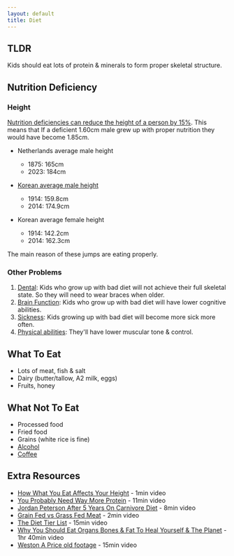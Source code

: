 ```yaml
---
layout: default
title: Diet
---
```


## TLDR

Kids should eat lots of protein & minerals to form proper skeletal structure. 

## Nutrition Deficiency

### Height
[Nutrition deficiencies can reduce the height of a person by 15%](https://www.ncbi.nlm.nih.gov/books/NBK525242/). This means that If a deficient 1.60cm male grew up with proper nutrition they would have become 1.85cm. 

- Netherlands average male height
  - 1875: 165cm
  - 2023: 184cm

- [Korean average male height](https://www.creatrip.com/en/blog/10181)
  - 1914: 159.8cm
  - 2014: 174.9cm
- Korean average female height
  - 1914: 142.2cm
  - 2014: 162.3cm

The main reason of these jumps are eating properly.

### Other Problems

1. [Dental](https://youtu.be/lXxs06aL5cU?t=380): Kids who grow up with bad diet will not achieve their full skeletal state. So they will need to wear braces when older.
2. [Brain Function](https://youtu.be/lXxs06aL5cU?t=1816): Kids who grow up with bad diet will have lower cognitive abilities.
3. [Sickness](https://youtu.be/lXxs06aL5cU?t=1816): Kids growing up with bad diet will become more sick more often.
4. [Physical abilities](https://youtu.be/lXxs06aL5cU?t=1816): They'll have lower muscular tone & control. 

## What To Eat

- Lots of meat, fish & salt
- Dairy (butter/tallow, A2 milk, eggs)
- Fruits, honey

## What Not To Eat

- Processed food
- Fried food
- Grains (white rice is fine)
- [Alcohol](https://www.instagram.com/reel/DArFyRMyy-M/?igsh=MzRlODBiNWFlZA==)
- [Coffee](https://www.instagram.com/reel/C9s2fXKxfKq/?igsh=MzRlODBiNWFlZA==)
<!--- [Vegetable oils](https://www.youtube.com/watch?v=vcbDmKfY5qE) https://x.com/bryan_johnson/status/1859624338632343643 (olive and coconut oils are fine) -->

## Extra Resources

- [How What You Eat Affects Your Height](https://www.instagram.com/reel/C9uo-gDOkQN/?igsh=MzRlODBiNWFlZA==) - 1min video
- [You Probably Need Way More Protein](https://www.youtube.com/watch?v=h4ORs9hJfiw) - 11min video
- [Jordan Peterson After 5 Years On Carnivore Diet](https://www.youtube.com/watch?v=yXDRr9wz57g) - 8min video
- [Grain Fed vs Grass Fed Meat](https://www.instagram.com/reel/Cpnjb05rhuK) - 2min video
- [The Diet Tier List](https://www.youtube.com/watch?v=W9vgeVF7wL4) - 15min video
- [Why You Should Eat Organs Bones & Fat To Heal Yourself & The Planet](https://www.youtube.com/watch?v=lXxs06aL5cU) - 1hr 40min video
- [Weston A Price old footage](https://www.youtube.com/watch?v=_ti3xNltlsM) - 15min video